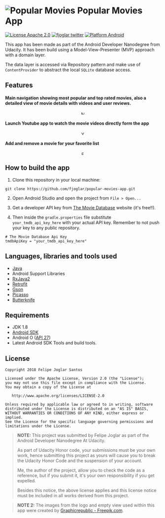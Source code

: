 # ![Popular Movies](https://raw.githubusercontent.com/fjoglar/popular-movies-app/master/app/src/main/res/mipmap-mdpi/ic_launcher_round.png) Popular Movies App

[![License Apache 2.0](https://img.shields.io/badge/license-Apache%202.0-green.svg)](https://github.com/fjoglar/popular-movies-app/blob/master/LICENSE.txt)
[![fjoglar twitter](https://img.shields.io/badge/twitter-@felipejoglar-blue.svg)](http://twitter.com/felipejoglar)
[![Platform Android](https://img.shields.io/badge/platform-Android-blue.svg)](https://www.android.com)

This app has been made as part of the Android Developer Nanodegree from Udacity. It has been build using a Model-View-Presenter (MVP) approach with a domain layer. 

The data layer is accessed via Repository pattern and make use of `ContentProvider` to abstract the local `SQLite` database access. 

## Features

#### Main navigation showing most popular and top rated movies, also a detailed view of movie details with videos and user reviews.

<p align="center">
<img src="https://raw.githubusercontent.com/fjoglar/popular-movies-app/master/assets/main-navigation.gif" alt="Main Navigation" style="width: 10px;"/>
</p>

#### Launch Youtube app to watch the movie videos directly form the app

<p align="center">
<img src="https://raw.githubusercontent.com/fjoglar/popular-movies-app/master/assets/youtube-videos.gif" alt="Youtube Videos" style="width: 10px;"/>
</p>

#### Add and remove a movie for your favorite list

<p align="center">
<img src="https://raw.githubusercontent.com/fjoglar/popular-movies-app/master/assets/favorites.gif" alt="Favorites Functionality" style="width: 10px;"/>
</p>



## How to build the app

1. Clone this repository in your local machine:

```
git clone https://github.com/fjoglar/popular-movies-app.git
```

2. Open Android Studio and open the project from `File > Open...`

3. Get a developer API key from [The Movie Database](https://www.themoviedb.org/) website (it's free!!).

4. Then inside the `gradle.properties` file substitute `your_tmdb_api_key_here` with your actual API key. Remember to not push your key to any public repository.

```
# The Movie Database Api Key
tmdbApiKey = "your_tmdb_api_key_here"
```


## Languages, libraries and tools used

* [Java](https://docs.oracle.com/javase/8/)
* Android Support Libraries
* [RxJava2](https://github.com/ReactiveX/RxJava/wiki/What's-different-in-2.0)
* [Retrofit](https://github.com/square/retrofit)
* [Gson](https://github.com/google/gson)
* [Picasso](https://github.com/square/picasso)
* [Butterknife](https://github.com/JakeWharton/butterknife)


## Requirements

* JDK 1.8
* [Android SDK](https://developer.android.com/studio/index.html)
* Android O ([API 27](https://developer.android.com/preview/api-overview.html))
* Latest Android SDK Tools and build tools.


## License

```
Copyright 2018 Felipe Joglar Santos

Licensed under the Apache License, Version 2.0 (the "License");
you may not use this file except in compliance with the License.
You may obtain a copy of the License at

   http://www.apache.org/licenses/LICENSE-2.0

Unless required by applicable law or agreed to in writing, software
distributed under the License is distributed on an "AS IS" BASIS,
WITHOUT WARRANTIES OR CONDITIONS OF ANY KIND, either express or implied.
See the License for the specific language governing permissions and
limitations under the License.
```

> **NOTE:** This project was submitted by Felipe Joglar as part of the Android Developer Nanodegree At Udacity.
>
> As part of Udacity Honor code, your submissions must be your own work, hence submitting this project as yours will cause you to break the Udacity Honor Code and the suspension of your account.
>
> Me, the author of the project, allow you to check the code as a reference, but if you submit it, it's your own responsibility if you get expelled.
>
> Besides this notice, the above license applies and this license notice must be included in all works derived from this project.

> **NOTE 2:** The images from the logo and empty view used within this app were created by [Graphicrepublic - Freepik.com](https://www.freepik.es/fotos-vectores-gratis/fondo)</a>.